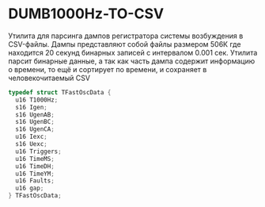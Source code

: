 # DUMB1000Hz-TO-CSV
Утилита для парсинга дампов регистратора системы возбуждения в CSV-файлы. Дампы представляют собой файлы размером 506К где находится 20 секунд бинарных записей с интервалом 0.001 сек. Утилита парсит бинарные данные, а так как часть дампа содержит информацию о времени, то ещё и сортирует по времени, и сохраняет в человекочитаемый  CSV

```C
typedef struct TFastOscData {
  u16 T1000Hz;
  s16 Igen;
  s16 UgenAB;
  s16 UgenBC;
  s16 UgenCA;
  u16 Iexc;
  s16 Uexc;
  u16 Triggers;
  u16 TimeMS;
  u16 TimeDH;
  u16 TimeYM;
  u16 Faults;
  u16 gap;
} TFastOscData;
```
